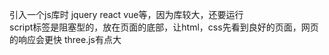 引入一个js库时 jquery react vue等，因为库较大，还要运行     
script标签是阻塞型的，放在页面的底部，让html，css先看到良好的页面，网页的响应会更快
three.js有点大